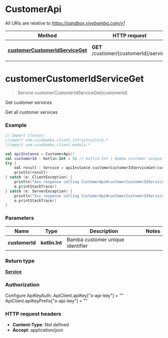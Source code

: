 # CustomerApi

All URIs are relative to *https://sandbox.vivebamba.com/v1*

Method | HTTP request | Description
------------- | ------------- | -------------
[**customerCustomerIdServiceGet**](CustomerApi.md#customerCustomerIdServiceGet) | **GET** /customer/{customerId}/service | Get customer services


<a name="customerCustomerIdServiceGet"></a>
# **customerCustomerIdServiceGet**
> Service customerCustomerIdServiceGet(customerId)

Get customer services

Get all customer services

### Example
```kotlin
// Import classes:
//import com.vivebamba.client.infrastructure.*
//import com.vivebamba.client.models.*

val apiInstance = CustomerApi()
val customerId : kotlin.Int = 56 // kotlin.Int | Bamba customer unique identifier
try {
    val result : Service = apiInstance.customerCustomerIdServiceGet(customerId)
    println(result)
} catch (e: ClientException) {
    println("4xx response calling CustomerApi#customerCustomerIdServiceGet")
    e.printStackTrace()
} catch (e: ServerException) {
    println("5xx response calling CustomerApi#customerCustomerIdServiceGet")
    e.printStackTrace()
}
```

### Parameters

Name | Type | Description  | Notes
------------- | ------------- | ------------- | -------------
 **customerId** | **kotlin.Int**| Bamba customer unique identifier |

### Return type

[**Service**](Service.md)

### Authorization


Configure ApiKeyAuth:
    ApiClient.apiKey["x-api-key"] = ""
    ApiClient.apiKeyPrefix["x-api-key"] = ""

### HTTP request headers

 - **Content-Type**: Not defined
 - **Accept**: application/json

